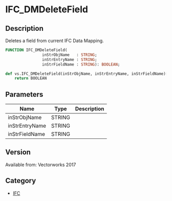 # IFC_DMDeleteField

## Description
Deletes a field from current IFC Data Mapping.

```pascal
FUNCTION IFC_DMDeleteField(
				inStrObjName   : STRING;
				inStrEntryName : STRING;
				inStrFieldName : STRING): BOOLEAN;
```

```python
def vs.IFC_DMDeleteField(inStrObjName, inStrEntryName, inStrFieldName):
    return BOOLEAN
```

## Parameters
|Name|Type|Description|
|---|---|---|
|inStrObjName|STRING|   |
|inStrEntryName|STRING|   |
|inStrFieldName|STRING|   |

## Version
Available from: Vectorworks 2017

## Category
* [IFC](../Categories/IFC.md)
